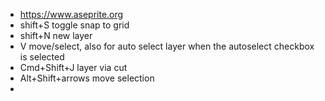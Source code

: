 * https://www.aseprite.org
* shift+S toggle snap to grid
* shift+N new layer
* V move/select, also for auto select layer when the autoselect checkbox is selected
* Cmd+Shift+J layer via cut
* Alt+Shift+arrows move selection
* 
